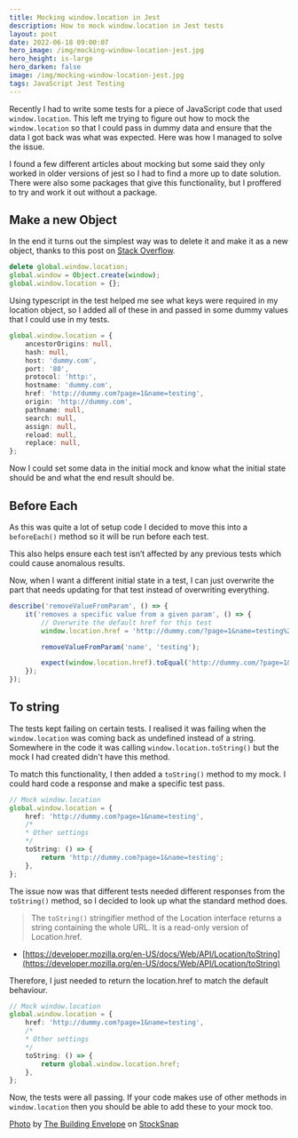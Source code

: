 ```yaml
---
title: Mocking window.location in Jest
description: How to mock window.location in Jest tests
layout: post
date: 2022-06-18 09:00:07
hero_image: /img/mocking-window-location-jest.jpg
hero_height: is-large
hero_darken: false
image: /img/mocking-window-location-jest.jpg
tags: JavaScript Jest Testing
---
```


Recently I had to write some tests for a piece of JavaScript code that used `window.location`. This left me trying to figure out how to mock the `window.location` so that I could pass in dummy data and ensure that the data I got back was what was expected. Here was how I managed to solve the issue.

I found a few different articles about mocking but some said they only worked in older versions of jest so I had to find a more up to date solution. There were also some packages that give this functionality, but I proffered to try and work it out without a package. 

## Make a new Object

In the end it turns out the simplest way was to delete it and make it as a new object, thanks to this post on [Stack Overflow](https://stackoverflow.com/a/60697570).  

```ts
delete global.window.location;
global.window = Object.create(window);
global.window.location = {};
```

Using typescript in the test helped me see what keys were required in my location object, so I added all of these in and passed in some dummy values that I could use in my tests. 

```ts
global.window.location = {
    ancestorOrigins: null,
    hash: null,
    host: 'dummy.com',
    port: '80',
    protocol: 'http:',
    hostname: 'dummy.com',
    href: 'http://dummy.com?page=1&name=testing',
    origin: 'http://dummy.com',
    pathname: null,
    search: null,
    assign: null,
    reload: null,
    replace: null,
};
```

Now I could set some data in the initial mock and know what the initial state should be and what the end result should be. 

## Before Each

As this was quite a lot of setup code I decided to move this into a `beforeEach()` method so it will be run before each test. 

This also helps ensure each test isn’t affected by any previous tests which could cause anomalous results. 

Now, when I want a different initial state in a test, I can just overwrite the part that needs updating for that test instead of overwriting everything. 

```ts
describe('removeValueFromParam', () => {
    it('removes a specific value from a given param', () => {
        // Overwrite the default href for this test
        window.location.href = 'http://dummy.com/?page=1&name=testing%2Ctest';

        removeValueFromParam('name', 'testing');

        expect(window.location.href).toEqual('http://dummy.com/?page=1&name=test')
    });
});
```

## To string

The tests kept failing on certain tests. I realised it was failing when the `window.location` was coming back as undefined instead of a string. Somewhere in the code it was calling `window.location.toString()` but the mock I had created didn't have this method.

To match this functionality, I then added a `toString()` method to my mock. I could hard code a response and make a specific test pass. 

```ts
// Mock window.location
global.window.location = {
    href: 'http://dummy.com?page=1&name=testing',
    /*
    * Other settings
    */
    toString: () => {
        return 'http://dummy.com?page=1&name=testing';
    },
};
```

The issue now was that different tests needed different responses from the `toString()` method, so I decided to look up what the standard method does.

> The `toString()` stringifier method of the Location interface returns a string containing the whole URL. It is a read-only version of Location.href.
- [https://developer.mozilla.org/en-US/docs/Web/API/Location/toString](https://developer.mozilla.org/en-US/docs/Web/API/Location/toString)

Therefore, I just needed to return the location.href to match the default behaviour. 

```ts
// Mock window.location
global.window.location = {
    href: 'http://dummy.com?page=1&name=testing',
    /*
    * Other settings
    */
    toString: () => {
        return global.window.location.href;
    },
};
```

Now, the tests were all passing. If your code makes use of other methods in `window.location` then you should be able to add these to your mock too. 

<a href="https://stocksnap.io/photo/building-abstract-NEPRKIHBVQ">Photo</a> by <a href="https://stocksnap.io/author/thebuildingenvelope">The Building Envelope</a> on <a href="https://stocksnap.io">StockSnap</a>